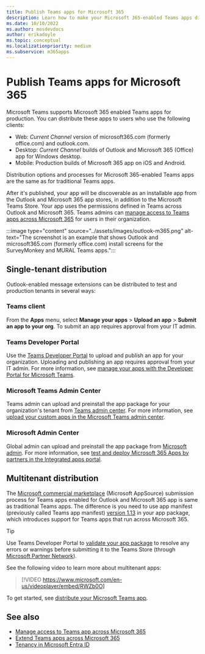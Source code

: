 ```yaml
---
title: Publish Teams apps for Microsoft 365
description: Learn how to make your Microsoft 365-enabled Teams apps discoverable to users in Teams, Outlook, and Microsoft 365 app through single tenant and multitenant distribution.
ms.date: 10/10/2022
ms.author: mosdevdocs
author: erikadoyle
ms.topic: conceptual
ms.localizationpriority: medium
ms.subservice: m365apps
---
```

# Publish Teams apps for Microsoft 365

Microsoft Teams supports Microsoft 365 enabled Teams apps for production. You can distribute these apps to users who use the following clients:

* Web: *Current Channel* version of microsoft365.com (formerly office.com) and outlook.com.
* Desktop: *Current Channel* builds of Outlook and Microsoft 365 (Office) app for Windows desktop.
* Mobile: Production builds of Microsoft 365 app on iOS and Android.

Distribution options and processes for Microsoft 365-enabled Teams apps are the same as for traditional Teams apps.

After it's published, your app will be discoverable as an installable app from the Outlook and Microsoft 365 app stores, in addition to the Microsoft Teams Store. Your app uses the permissions defined in Teams across Outlook and Microsoft 365. Teams admins can [manage access to Teams apps across Microsoft 365](/microsoftteams/manage-third-party-teams-apps) for users in their organization.

:::image type="content" source="../assets/images/outlook-m365.png" alt-text="The screenshot is an example that shows Outlook and microsoft365.com (formerly office.com) install screens for the SurveyMonkey and MURAL Teams apps.":::

## Single-tenant distribution

Outlook-enabled message extensions can be distributed to test and production tenants in several ways:

### Teams client

From the **Apps** menu, select **Manage your apps** > **Upload an app** > **Submit an app to your org**. To submit an app requires approval from your IT admin.

### Teams Developer Portal

Use the [Teams Developer Portal](https://dev.teams.microsoft.com/) to upload and publish an app for your organization. Uploading and publishing an app requires approval from your IT admin. For more information, see [manage your apps with the Developer Portal for Microsoft Teams](../concepts/build-and-test/teams-developer-portal.md).

### Microsoft Teams Admin Center

Teams admin can upload and preinstall the app package for your organization's tenant from [Teams admin center](https://admin.teams.microsoft.com/). For more information, see [upload your custom apps in the Microsoft Teams admin center](/microsoftteams/upload-custom-apps).

### Microsoft Admin Center

Global admin can upload and preinstall the app package from [Microsoft admin](https://admin.microsoft.com/). For more information, see [test and deploy Microsoft 365 Apps by partners in the Integrated apps portal](/microsoft-365/admin/manage/test-and-deploy-microsoft-365-apps).

## Multitenant distribution

The [Microsoft commercial marketplace](https://appsource.microsoft.com/) (Microsoft AppSource) submission process for Teams apps enabled for Outlook and Microsoft 365 app is same as traditional Teams apps. The difference is you need to use app manifest (previously called Teams app manifest) [version 1.13](../tabs/how-to/using-teams-client-library.md) in your app package, which introduces support for Teams apps that run across Microsoft 365.

> [!TIP]
> Use Teams Developer Portal to [validate your app package](https://dev.teams.microsoft.com/validation) to resolve any errors or warnings before submitting it to the Teams Store (through [Microsoft Partner Network](https://partner.microsoft.com/)).

See the following video to learn more about multitenant apps:

> [!VIDEO https://www.microsoft.com/en-us/videoplayer/embed/RWZb0O]

To get started, see [distribute your Microsoft Teams app](../concepts/deploy-and-publish/apps-publish-overview.md).

## See also

* [Manage access to Teams app across Microsoft 365](/microsoftteams/manage-third-party-teams-apps)
* [Extend Teams apps across Microsoft 365](overview.md)
* [Tenancy in Microsoft Entra ID](/azure/active-directory/develop/single-and-multi-tenant-apps)
